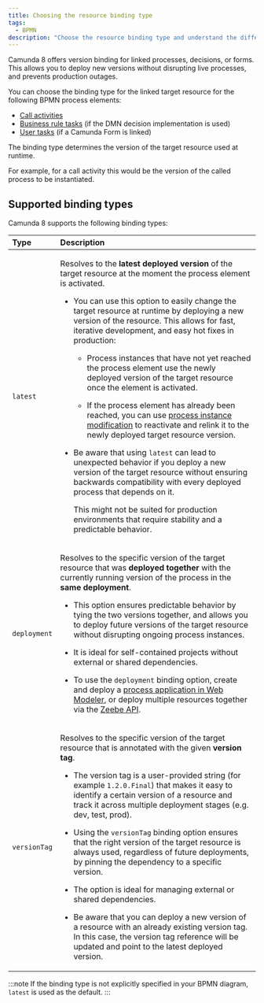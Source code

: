```yaml
---
title: Choosing the resource binding type
tags:
  - BPMN
description: "Choose the resource binding type and understand the differences between 'latest' and 'deployment' binding for linked resources."
---
```


Camunda 8 offers version binding for linked processes, decisions, or forms. This allows you to deploy new versions without disrupting live processes, and prevents production outages.

You can choose the binding type for the linked target resource for the following BPMN process elements:

- [Call activities](/docs/components/modeler/bpmn/call-activities/call-activities.md#defining-the-called-process)
- [Business rule tasks](/docs/components/modeler/bpmn/business-rule-tasks/business-rule-tasks.md#defining-a-called-decision) (if the DMN decision implementation is used)
- [User tasks](/docs/components/modeler/bpmn/user-tasks/user-tasks.md#user-task-forms) (if a Camunda Form is linked)

The binding type determines the version of the target resource used at runtime.

For example, for a call activity this would be the version of the called process to be instantiated.

## Supported binding types

Camunda 8 supports the following binding types:

<table>
  <thead>
    <tr>
      <th align="left">Type</th>
      <th align="left">Description</th>
    </tr>
  </thead>
  <tbody>
    <tr>
      <td><code>latest</code></td>
      <td>
        <p>Resolves to the <strong>latest deployed version</strong> of the target resource at the moment the process element is activated.</p>
        <ul>
          <li>
            <p>
              You can use this option to easily change the target resource at runtime by deploying a new version of the resource.
              This allows for fast, iterative development, and easy hot fixes in production:
            </p>
            <ul>
              <li><p>Process instances that have not yet reached the process element use the newly deployed version of the target resource once the element is activated.</p></li>
              <li><p>If the process element has already been reached, you can use <a href="../../../concepts/process-instance-modification">process instance modification</a> to reactivate and relink it to the newly deployed target resource version.</p></li>
            </ul>
          </li>
          <li><p>Be aware that using <code>latest</code> can lead to unexpected behavior if you deploy a new version of the target resource without ensuring backwards compatibility with every deployed process that depends on it.</p><p>This might not be suited for production environments that require stability and a predictable behavior.</p></li>
        </ul>
      </td>
    </tr>
    <tr>
      <td><code>deployment</code></td>
      <td>
        <p>Resolves to the specific version of the target resource that was <strong>deployed together</strong> with the currently running version of the process in the <strong>same deployment</strong>.</p>
        <ul>
          <li><p>This option ensures predictable behavior by tying the two versions together, and allows you to deploy future versions of the target resource without disrupting ongoing process instances.</p></li>
          <li><p>It is ideal for self-contained projects without external or shared dependencies.</p></li>
          <li>
            <p>To use the <code>deployment</code> binding option, create and deploy a <a href="../../../modeler/web-modeler/process-applications/#deploy-and-run-a-process-application">process application in Web Modeler</a>,
              or deploy multiple resources together via the <a href="../../../../apis-tools/zeebe-api/gateway-service/#deployresource-rpc"> Zeebe API</a>.
            </p>
          </li>
        </ul>
      </td>
    </tr>
    <tr>
      <td><code>versionTag</code></td>
      <td>
        <p>Resolves to the specific version of the target resource that is annotated with the given <strong>version tag</strong>.</p>
        <ul>
          <li><p>The version tag is a user-provided string (for example <code>1.2.0.Final</code>) that makes it easy to identify a certain version of a resource and track it across multiple deployment stages (e.g. dev, test, prod).</p></li>
          <li><p>Using the <code>versionTag</code> binding option ensures that the right version of the target resource is always used, regardless of future deployments, by pinning the dependency to a specific version.</p></li>
          <li><p>The option is ideal for managing external or shared dependencies.</p></li>
          <li>
            <p>
              Be aware that you can deploy a new version of a resource with an already existing version tag.
              In this case, the version tag reference will be updated and point to the latest deployed version.
            </p>
          </li>
        </ul>
      </td>
    </tr>
  </tbody>
</table>

:::note
If the binding type is not explicitly specified in your BPMN diagram, `latest` is used as the default.
:::
